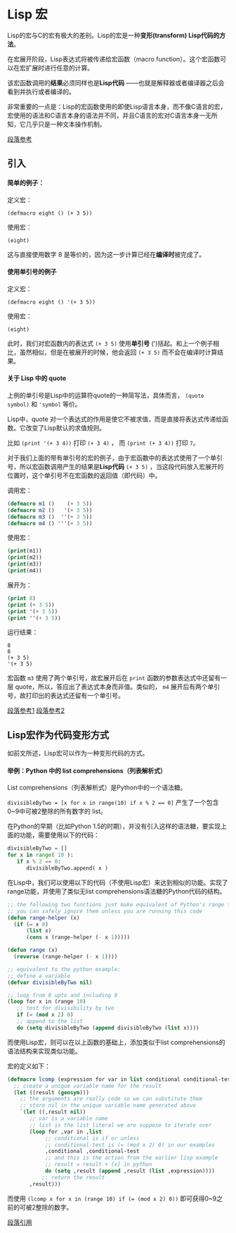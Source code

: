 # Lisp 宏

Lisp的宏与C的宏有极大的差别。Lisp的宏是一种**变形(transform) Lisp代码的方法**。

在宏展开阶段，Lisp表达式将被传递给宏函数（macro function）。这个宏函数可以在宏扩展时进行任意的计算。

该宏函数调用的**结果**必须同样也是**Lisp代码** ——也就是解释器或者编译器之后会看到并执行或者编译的。

非常重要的一点是：Lisp的宏函数使用的即使Lisp语言本身，而不像C语言的宏，宏使用的语法和C语言本身的语法并不同，并且C语言的宏对C语言本身一无所知，它几乎只是一种文本操作机制。

[段落参考](http://wiki.c2.com/?LispMacro)

## 引入

#### 简单的例子：

定义宏：

`(defmacro eight () (+ 3 5))`

使用宏：

`(eight)`

这与直接使用数字 8 是等价的，因为这一步计算已经在**编译时**被完成了。

#### 使用单引号的例子

定义宏：

`(defmacro eight () '(+ 3 5))`

使用宏：

`(eight)`

此时，我们对宏函数内的表达式 `(+ 3 5)`  使用**单引号** (')括起。和上一个例子相比，虽然相似，但是在被展开的时候，他会返回 `(+ 3 5)` 而不会在编译时计算结果。

#### 关于 Lisp 中的 quote

上例的单引号是Lisp中的运算符quote的一种简写法，具体而言， `(quote symbol)` 和 `'symbol` 等价。

Lisp中，quote 对一个表达式的作用是使它不被求值，而是直接将表达式传递给函数。它改变了Lisp默认的求值规则。

比如 `(print '(+ 3 4))` 打印 `(+ 3 4)` ， 而 `(print (+ 3 4))` 打印 `7`。

对于我们上面的带有单引号的宏的例子，由于宏函数中的表达式使用了一个单引号，所以宏函数调用产生的结果是**Lisp代码** `(+ 3 5)` ，当这段代码放入宏展开的位置时，这个单引号不在宏函数的返回值（即代码）中。

调用宏：

```lisp
(defmacro m1 ()    (+ 3 5))
(defmacro m2 ()   '(+ 3 5))
(defmacro m3 ()  ''(+ 3 5))
(defmacro m4 () '''(+ 3 5))
```

使用宏：

```lisp
(print(m1))
(print(m2))
(print(m3))
(print(m4))
```

展开为：

```lisp
(print 8)
(print (+ 3 5))
(print '(+ 3 5))
(print ''(+ 3 5))
```

运行结果：

```
8 
8 
(+ 3 5) 
'(+ 3 5) 
```

宏函数 `m3` 使用了两个单引号，故宏展开后在 `print` 函数的参数表达式中还留有一层 quote，所以，答应出了表达式本身而非值。类似的， `m4` 展开后有两个单引号，故打印出的表达式还留有一个单引号。

[段落参考1](http://wiki.c2.com/?LispMacro)
[段落参考2](https://stackoverflow.com/questions/134887/when-to-use-or-quote-in-lisp)

## Lisp宏作为代码变形方式

如前文所述，Lisp宏可以作为一种变形代码的方式。

#### 举例：Python 中的 list comprehensions（列表解析式）

List comprehensions（列表解析式）是Python中的一个语法糖。

`divisibleByTwo = [x for x in range(10) if x % 2 == 0]` 产生了一个包含0~9中可被2整除的所有数字的 list。

在Python的早期（比如Python 1.5的时期），并没有引入这样的语法糖，要实现上面的功能，需要使用以下的代码：

```python
divisibleByTwo = []
for x in range( 10 ):
   if x % 2 == 0:
      divisibleByTwo.append( x )
```

在Lisp中，我们可以使用以下的代码（不使用Lisp宏）来达到相似的功能。实现了range功能，并使用了类似无list comprehensions语法糖的Python代码的结构。

```lisp
;; the following two functions just make equivalent of Python's range function
;; you can safely ignore them unless you are running this code
(defun range-helper (x)
  (if (= x 0)
      (list x)
      (cons x (range-helper (- x 1)))))

(defun range (x)
  (reverse (range-helper (- x 1))))

;; equivalent to the python example:
;; define a variable
(defvar divisibleByTwo nil)

;; loop from 0 upto and including 9
(loop for x in (range 10)
   ;; test for divisibility by two
   if (= (mod x 2) 0) 
   ;; append to the list
   do (setq divisibleByTwo (append divisibleByTwo (list x))))
```

而使用Lisp宏，则可以在以上函数的基础上，添加类似于list comprehensions的语法结构来实现类似功能。

宏的定义如下：

```lisp
(defmacro lcomp (expression for var in list conditional conditional-test)
  ;; create a unique variable name for the result
  (let ((result (gensym)))
    ;; the arguments are really code so we can substitute them 
    ;; store nil in the unique variable name generated above
    `(let ((,result nil))
       ;; var is a variable name
       ;; list is the list literal we are suppose to iterate over
       (loop for ,var in ,list
            ;; conditional is if or unless
            ;; conditional-test is (= (mod x 2) 0) in our examples
            ,conditional ,conditional-test
            ;; and this is the action from the earlier lisp example
            ;; result = result + [x] in python
            do (setq ,result (append ,result (list ,expression))))
           ;; return the result 
       ,result)))
```

而使用 `(lcomp x for x in (range 10) if (= (mod x 2) 0))` 即可获得0~9之前的可被2整除的数字。

[段落引用](https://stackoverflow.com/questions/267862/what-makes-lisp-macros-so-special)

